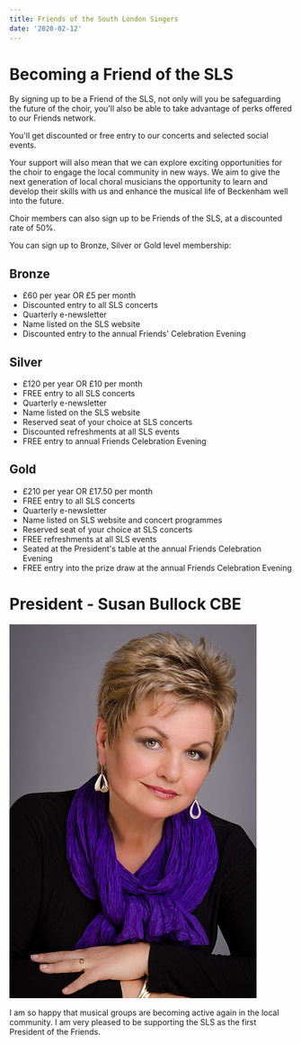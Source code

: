 ```yaml
---
title: Friends of the South London Singers
date: '2020-02-12'
---
```


# Becoming a Friend of the SLS

By signing up to be a Friend of the SLS, not only will you be safeguarding the future of the choir, you'll also be able to take advantage of perks offered to our Friends network.

You'll get discounted or free entry to our concerts and selected social events.

Your support will also mean that we can explore exciting opportunities for the choir to engage the local community in new ways. We aim to give the next generation of local choral musicians the opportunity to learn and develop their skills with us and enhance the musical life of Beckenham well into the future.

Choir members can also sign up to be Friends of the SLS, at a discounted rate of 50%.

You can sign up to Bronze, Silver or Gold level membership:

## Bronze

- £60 per year OR £5 per month
- Discounted entry to all SLS concerts
- Quarterly e-newsletter
- Name listed on the SLS website
- Discounted entry to the annual Friends' Celebration Evening

## Silver

- £120 per year OR £10 per month
- FREE entry to all SLS concerts
- Quarterly e-newsletter
- Name listed on the SLS website
- Reserved seat of your choice at SLS concerts
- Discounted refreshments at all SLS events
- FREE entry to annual Friends Celebration Evening

## Gold

- £210 per year OR £17.50 per month
- FREE entry to all SLS concerts
- Quarterly e-newsletter
- Name listed on SLS website and concert programmes
- Reserved seat of your choice at SLS concerts
- FREE refreshments at all SLS events
- Seated at the President's table at the annual Friends Celebration Evening
- FREE entry into the prize draw at the annual Friends Celebration Evening

# President - Susan Bullock CBE

![image](images/susan_bullock.jpg)

I am so happy that musical groups are becoming active again in the local community. I am very pleased to be supporting the SLS as the first President of the Friends.
